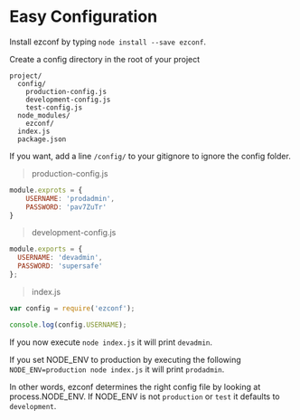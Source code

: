 # Easy Configuration

Install ezconf by typing `node install --save ezconf`.

Create a config directory in the root of your project

```
project/
  config/
    production-config.js
    development-config.js
    test-config.js
  node_modules/
  	ezconf/
  index.js
  package.json
```

If you want, add a line `/config/` to your gitignore to ignore the config folder.

> production-config.js

```javascript
module.exprots = {
	USERNAME: 'prodadmin',
	PASSWORD: 'pav7ZuTr'
}
```



> development-config.js

```javascript
module.exports = {
  USERNAME: 'devadmin',
  PASSWORD: 'supersafe'
};
```



> index.js

```javascript
var config = require('ezconf');

console.log(config.USERNAME);
```



If you now execute `node index.js` it will print `devadmin`.

If you set NODE_ENV to production by executing the following `NODE_ENV=production node index.js` it will print `prodadmin`.

In other words, ezconf determines the right config file by looking at process.NODE_ENV. If NODE_ENV is not `production` or `test` it defaults to `development`.